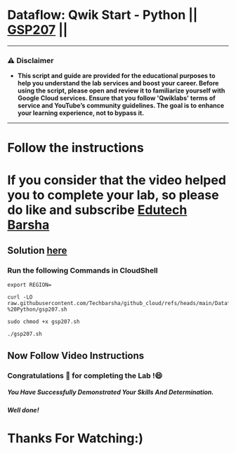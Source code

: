 # Dataflow: Qwik Start - Python || [GSP207](https://www.cloudskillsboost.google/focuses/1100?parent=catalog) ||

---
### ⚠️ Disclaimer
- **This script and guide are provided for  the educational purposes to help you understand the lab services and boost your career. Before using the script, please open and review it to familiarize yourself with Google Cloud services. Ensure that you follow 'Qwiklabs' terms of service and YouTube’s community guidelines. The goal is to enhance your learning experience, not to bypass it.**
---

# Follow the instructions

# If you consider that the video helped you to complete your lab, so please do like and subscribe [Edutech Barsha](https://www.youtube.com/@edutechbarsha)
## Solution [here](https://youtu.be/8wcvQ5l5Nh8)

### Run the following Commands in CloudShell

```
export REGION=
```
```
curl -LO raw.githubusercontent.com/Techbarsha/github_cloud/refs/heads/main/Dataflow%3A%20Qwik%20Start%20-%20Python/gsp207.sh

sudo chmod +x gsp207.sh

./gsp207.sh
```
## Now Follow Video Instructions


### Congratulations 🎉 for completing the Lab !😄

##### *You Have Successfully Demonstrated Your Skills And Determination.*

#### *Well done!*

# Thanks For Watching:)
